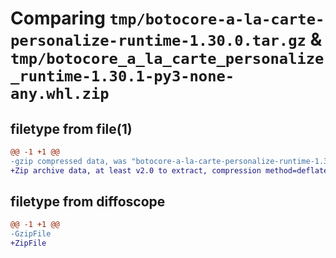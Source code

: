 # Comparing `tmp/botocore-a-la-carte-personalize-runtime-1.30.0.tar.gz` & `tmp/botocore_a_la_carte_personalize_runtime-1.30.1-py3-none-any.whl.zip`

## filetype from file(1)

```diff
@@ -1 +1 @@
-gzip compressed data, was "botocore-a-la-carte-personalize-runtime-1.30.0.tar", last modified: Tue Jul  4 01:44:49 2023, max compression
+Zip archive data, at least v2.0 to extract, compression method=deflate
```

## filetype from diffoscope

```diff
@@ -1 +1 @@
-GzipFile
+ZipFile
```

